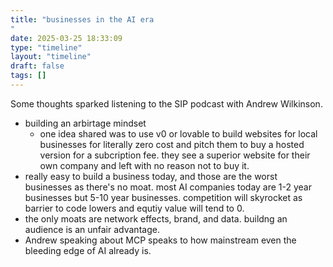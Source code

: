 ```yaml
---
title: "businesses in the AI era 
"
date: 2025-03-25 18:33:09
type: "timeline"
layout: "timeline"
draft: false
tags: []
---
```


Some thoughts sparked listening to the SIP podcast with Andrew Wilkinson. 
- building an arbirtage mindset 
    - one idea shared was to use v0 or lovable to build websites for local businesses for literally zero cost and pitch them to buy a hosted version for a subcription fee. they see a superior website for their own company and left with no reason not to buy it.
- really easy to build a business today, and those are the worst businesses as there's no moat. most AI companies today are 1-2 year businesses but 5-10 year businesses. competition will skyrocket as barrier to code lowers and equtiy value will tend to 0.
- the only moats are network effects, brand, and data. buildng an audience is an unfair advantage.
- Andrew speaking about MCP speaks to how mainstream even the bleeding edge of AI already is. 